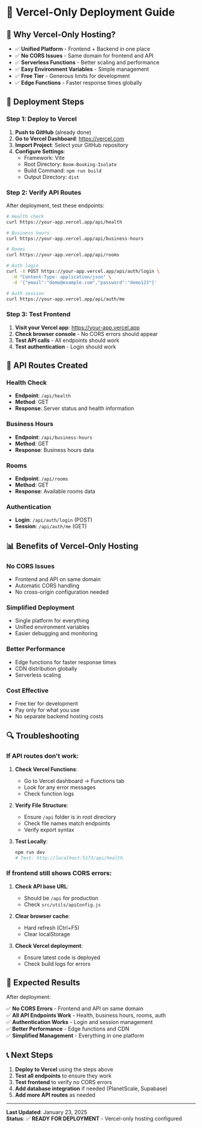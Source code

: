 # 🚀 Vercel-Only Deployment Guide

## 🎯 **Why Vercel-Only Hosting?**

- ✅ **Unified Platform** - Frontend + Backend in one place
- ✅ **No CORS Issues** - Same domain for frontend and API
- ✅ **Serverless Functions** - Better scaling and performance
- ✅ **Easy Environment Variables** - Simple management
- ✅ **Free Tier** - Generous limits for development
- ✅ **Edge Functions** - Faster response times globally

## 🚀 **Deployment Steps**

### **Step 1: Deploy to Vercel**

1. **Push to GitHub** (already done)
2. **Go to Vercel Dashboard**: https://vercel.com
3. **Import Project**: Select your GitHub repository
4. **Configure Settings**:
   - Framework: Vite
   - Root Directory: `Boom-Booking-Isolate`
   - Build Command: `npm run build`
   - Output Directory: `dist`

### **Step 2: Verify API Routes**

After deployment, test these endpoints:

```bash
# Health check
curl https://your-app.vercel.app/api/health

# Business hours
curl https://your-app.vercel.app/api/business-hours

# Rooms
curl https://your-app.vercel.app/api/rooms

# Auth login
curl -X POST https://your-app.vercel.app/api/auth/login \
  -H "Content-Type: application/json" \
  -d '{"email":"demo@example.com","password":"demo123"}'

# Auth session
curl https://your-app.vercel.app/api/auth/me
```

### **Step 3: Test Frontend**

1. **Visit your Vercel app**: https://your-app.vercel.app
2. **Check browser console** - No CORS errors should appear
3. **Test API calls** - All endpoints should work
4. **Test authentication** - Login should work

## 🔧 **API Routes Created**

### **Health Check**
- **Endpoint**: `/api/health`
- **Method**: GET
- **Response**: Server status and health information

### **Business Hours**
- **Endpoint**: `/api/business-hours`
- **Method**: GET
- **Response**: Business hours data

### **Rooms**
- **Endpoint**: `/api/rooms`
- **Method**: GET
- **Response**: Available rooms data

### **Authentication**
- **Login**: `/api/auth/login` (POST)
- **Session**: `/api/auth/me` (GET)

## 📊 **Benefits of Vercel-Only Hosting**

### **No CORS Issues**
- Frontend and API on same domain
- Automatic CORS handling
- No cross-origin configuration needed

### **Simplified Deployment**
- Single platform for everything
- Unified environment variables
- Easier debugging and monitoring

### **Better Performance**
- Edge functions for faster response times
- CDN distribution globally
- Serverless scaling

### **Cost Effective**
- Free tier for development
- Pay only for what you use
- No separate backend hosting costs

## 🔍 **Troubleshooting**

### **If API routes don't work:**

1. **Check Vercel Functions**:
   - Go to Vercel dashboard → Functions tab
   - Look for any error messages
   - Check function logs

2. **Verify File Structure**:
   - Ensure `/api` folder is in root directory
   - Check file names match endpoints
   - Verify export syntax

3. **Test Locally**:
   ```bash
   npm run dev
   # Test: http://localhost:5173/api/health
   ```

### **If frontend still shows CORS errors:**

1. **Check API base URL**:
   - Should be `/api` for production
   - Check `src/utils/apiConfig.js`

2. **Clear browser cache**:
   - Hard refresh (Ctrl+F5)
   - Clear localStorage

3. **Check Vercel deployment**:
   - Ensure latest code is deployed
   - Check build logs for errors

## 🎉 **Expected Results**

After deployment:

✅ **No CORS Errors** - Frontend and API on same domain  
✅ **All API Endpoints Work** - Health, business hours, rooms, auth  
✅ **Authentication Works** - Login and session management  
✅ **Better Performance** - Edge functions and CDN  
✅ **Simplified Management** - Everything in one platform  

## 📞 **Next Steps**

1. **Deploy to Vercel** using the steps above
2. **Test all endpoints** to ensure they work
3. **Test frontend** to verify no CORS errors
4. **Add database integration** if needed (PlanetScale, Supabase)
5. **Add more API routes** as needed

---

**Last Updated**: January 23, 2025  
**Status**: ✅ **READY FOR DEPLOYMENT** - Vercel-only hosting configured
